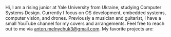 Hi, I am a rising junior at Yale University from Ukraine, studying Computer Systems Design. Currently I focus on OS development, embedded systems, computer vision, and drones. Previously a musician and guitarist, I have a small YouTube channel for my covers and arrangements. Feel free to reach out to me via anton.melnychuk3@gmail.com. My favorite projects are:

